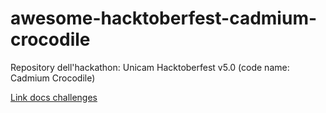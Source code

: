 # awesome-hacktoberfest-cadmium-crocodile

Repository dell'hackathon: Unicam Hacktoberfest v5.0 (code name: Cadmium Crocodile)

[Link docs challenges](https://docs.google.com/document/d/1snsqBfRR-UTHfbXY8euCrLMi-uokF9phZtwXvVml5FE/edit)
